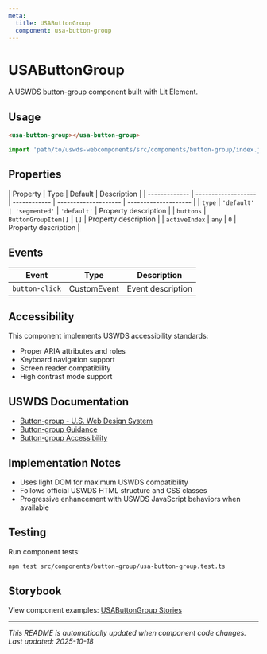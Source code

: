 ```yaml
---
meta:
  title: USAButtonGroup
  component: usa-button-group
---
```


# USAButtonGroup

A USWDS button-group component built with Lit Element.

## Usage

```html
<usa-button-group></usa-button-group>
```

```javascript
import 'path/to/uswds-webcomponents/src/components/button-group/index.js';
```

## Properties

| Property      | Type                | Default      | Description          |
| ------------- | ------------------- | ------------ | -------------------- | -------------------- |
| `type`        | `'default'          | 'segmented'` | `'default'`          | Property description |
| `buttons`     | `ButtonGroupItem[]` | `[]`         | Property description |
| `activeIndex` | `any`               | `0`          | Property description |

## Events

| Event          | Type        | Description       |
| -------------- | ----------- | ----------------- |
| `button-click` | CustomEvent | Event description |

## Accessibility

This component implements USWDS accessibility standards:

- Proper ARIA attributes and roles
- Keyboard navigation support
- Screen reader compatibility
- High contrast mode support

## USWDS Documentation

- [Button-group - U.S. Web Design System](https://designsystem.digital.gov/components/button-group/)
- [Button-group Guidance](https://designsystem.digital.gov/components/button-group/#guidance)
- [Button-group Accessibility](https://designsystem.digital.gov/components/button-group/#accessibility)

## Implementation Notes

- Uses light DOM for maximum USWDS compatibility
- Follows official USWDS HTML structure and CSS classes
- Progressive enhancement with USWDS JavaScript behaviors when available

## Testing

Run component tests:

```bash
npm test src/components/button-group/usa-button-group.test.ts
```

## Storybook

View component examples: [USAButtonGroup Stories](http://localhost:6006/?path=/story/components-button-group)

---

_This README is automatically updated when component code changes._
_Last updated: 2025-10-18_
